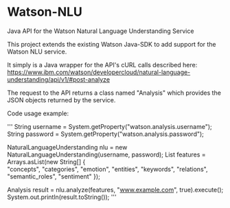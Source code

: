 # Watson-NLU
Java API for the Watson Natural Language Understanding Service

This project extends the existing Watson Java-SDK to add support for the Watson NLU service.

It simply is a Java wrapper for the API's cURL calls described here:
https://www.ibm.com/watson/developercloud/natural-language-understanding/api/v1/#post-analyze

The request to the API returns a class named "Analysis" which provides the JSON objects returned by the service. 

Code usage example:

'''
String username = System.getProperty("watson.analysis.username");
String password = System.getProperty("watson.analysis.password");

NaturalLanguageUnderstanding nlu = new NaturalLanguageUnderstanding(username, password);
List<String> features =  Arrays.asList(new String[] { 	
	"concepts", "categories", "emotion", "entities", 
	"keywords", "relations", "semantic_roles", "sentiment" });

Analysis result = nlu.analyze(features, "www.example.com", true).execute();
System.out.println(result.toString());
'''
